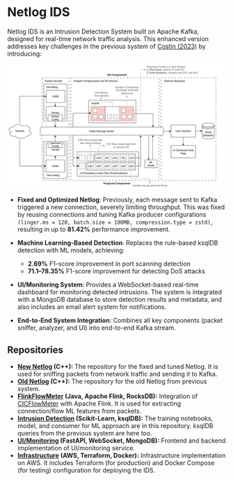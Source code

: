 # Netlog IDS

Netlog IDS is an Intrusion Detection System built on Apache Kafka, designed for real-time network traffic analysis. This enhanced version addresses key challenges in the previous system of [Costin (2023)](https://doi.org/10.3390/s23146467) by introducing:

![alt text](readme-arsi-white.png)

- **Fixed and Optimized Netlog**: Previously, each message sent to Kafka triggered a new connection, severely limiting throughput. This was fixed by reusing connections and tuning Kafka producer configurations `(linger.ms = 120, batch.size = 100MB, compression.type = zstd)`, resulting in up to **81.42%** performance improvement.

- **Machine Learning-Based Detection**: Replaces the rule-based ksqlDB detection with ML models, achieving:

  - **2.69%** F1-score improvement in port scanning detection
  - **71.1–78.35%** F1-score improvement for detecting DoS attacks

- **UI/Monitoring System**: Provides a WebSocket-based real-time dashboard for monitoring detected intrusions. The system is integrated with a MongoDB database to store detection results and metadata, and also includes an email alert system for notifications.

- **End-to-End System Integration**: Combines all key components (packet sniffer, analyzer, and UI) into end-to-end Kafka stream.

## Repositories

- **[New Netlog](https://github.com/NetLog-IDS/netlog-new) (C++):** The repository for the fixed and tuned Netlog. It is used for sniffing packets from network traffic and sending it to Kafka.
- **[Old Netlog](https://github.com/NetLog-IDS/netlog-old) (C++):** The repository for the old Netlog from previous system.
- **[FlinkFlowMeter](https://github.com/NetLog-IDS/FlinkFlowMeter) (Java, Apache Flink, RocksDB):** Integration of [CICFlowMeter](https://github.com/GintsEngelen/CICFlowMeter) with Apache Flink. It is used for extracting connection/flow ML features from packets.
- **[Intrusion Detection](https://github.com/NetLog-IDS/intrusion-detection) (Scikit-Learn, ksqlDB):** The training notebooks, model, and consumer for ML approach are in this repository. ksqlDB queries from the previous system are here too.
- **[UI/Monitoring](https://github.com/NetLog-IDS/monitoring-be) (FastAPI, WebSocket, MongoDB):** Frontend and backend implementation of UI/monitoring service.
- **[Infrastructure](https://github.com/NetLog-IDS/infrastructure) (AWS, Terraform, Docker):** Infrastructure implementation on AWS. It includes Terraform (for production) and Docker Compose (for testing) configuration for deploying the IDS.
